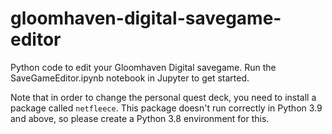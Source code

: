 # gloomhaven-digital-savegame-editor
Python code to edit your Gloomhaven Digital savegame. Run the SaveGameEditor.ipynb notebook in Jupyter to get started.

Note that in order to change the personal quest deck, you need to install a package called `netfleece`. This package doesn't run correctly in Python 3.9 and above, so please create a Python 3.8 environment for this.
